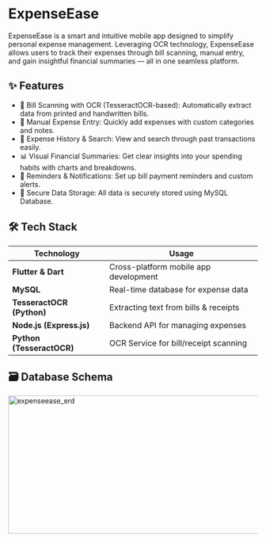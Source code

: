 # ExpenseEase
ExpenseEase is a smart and intuitive mobile app designed to simplify personal expense management. Leveraging OCR technology, ExpenseEase allows users to track their expenses through bill scanning, manual entry, and gain insightful financial summaries — all in one seamless platform.

## ✨ Features
- 📸 Bill Scanning with OCR (TesseractOCR-based): Automatically extract data from printed and handwritten bills.
- 📝 Manual Expense Entry: Quickly add expenses with custom categories and notes.
- 🧾 Expense History & Search: View and search through past transactions easily.
- 📊 Visual Financial Summaries: Get clear insights into your spending habits with charts and breakdowns.
- 🔔 Reminders & Notifications: Set up bill payment reminders and custom alerts.
- 🔐 Secure Data Storage: All data is securely stored using MySQL Database.

## 🛠️ Tech Stack
  | Technology                  | Usage                                 |
  | --------------------------- | ------------------------------------- |
  | **Flutter & Dart**          | Cross-platform mobile app development |
  | **MySQL**                   | Real-time database for expense data   |
  | **TesseractOCR (Python)**   | Extracting text from bills & receipts |
  | **Node.js (Express.js)**	  | Backend API for managing expenses     |
  | **Python (TesseractOCR)**	  | OCR Service for bill/receipt scanning |

## 🗃️ Database Schema
<img width="687" height="279" alt="expenseease_erd" src="https://github.com/user-attachments/assets/c633ccc7-4e17-4c59-a0d8-149cc471633f" />
